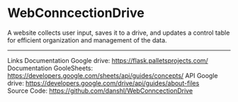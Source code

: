 # WebConncectionDrive
A website collects user input, saves it to a drive, and updates a control table for efficient organization and management of the data.
____________

Links
Documentation Google drive: https://flask.palletsprojects.com/  
Documentation GooleSheets: https://developers.google.com/sheets/api/guides/concepts/
API Google drive: https://developers.google.com/drive/api/guides/about-files  
Source Code: https://github.com/danshl/WebConncectionDrive  

